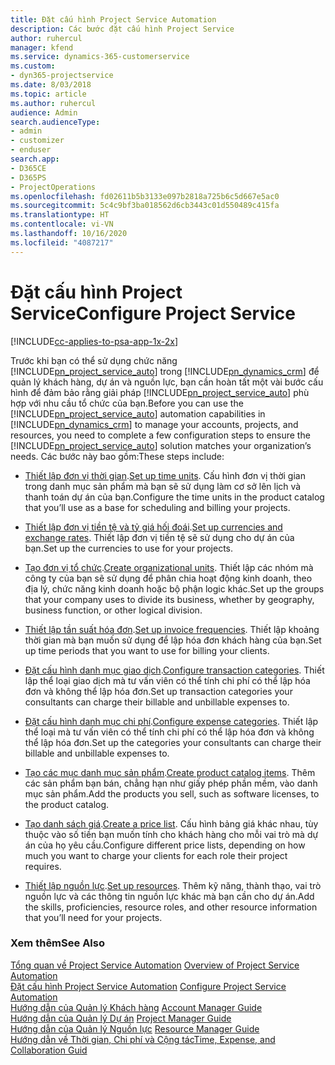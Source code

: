 ```yaml
---
title: Đặt cấu hình Project Service Automation
description: Các bước đặt cấu hình Project Service
author: ruhercul
manager: kfend
ms.service: dynamics-365-customerservice
ms.custom:
- dyn365-projectservice
ms.date: 8/03/2018
ms.topic: article
ms.author: ruhercul
audience: Admin
search.audienceType:
- admin
- customizer
- enduser
search.app:
- D365CE
- D365PS
- ProjectOperations
ms.openlocfilehash: fd02611b5b3133e097b2818a725b6c5d667e5ac0
ms.sourcegitcommit: 5c4c9bf3ba018562d6cb3443c01d550489c415fa
ms.translationtype: HT
ms.contentlocale: vi-VN
ms.lasthandoff: 10/16/2020
ms.locfileid: "4087217"
---
```

# <a name="configure-project-service"></a><span data-ttu-id="d712d-103">Đặt cấu hình Project Service</span><span class="sxs-lookup"><span data-stu-id="d712d-103">Configure Project Service</span></span>

[!INCLUDE[cc-applies-to-psa-app-1x-2x](../includes/cc-applies-to-psa-app-1x-2x.md)]

<span data-ttu-id="d712d-104">Trước khi bạn có thể sử dụng chức năng [!INCLUDE[pn_project_service_auto](../includes/pn-project-service-auto.md)] trong [!INCLUDE[pn_dynamics_crm](../includes/pn-dynamics-crm.md)] để quản lý khách hàng, dự án và nguồn lực, bạn cần hoàn tất một vài bước cấu hình để đảm bảo rằng giải pháp [!INCLUDE[pn_project_service_auto](../includes/pn-project-service-auto.md)] phù hợp với nhu cầu tổ chức của bạn.</span><span class="sxs-lookup"><span data-stu-id="d712d-104">Before you can use the [!INCLUDE[pn_project_service_auto](../includes/pn-project-service-auto.md)] automation capabilities in [!INCLUDE[pn_dynamics_crm](../includes/pn-dynamics-crm.md)] to manage your accounts, projects, and resources, you need to complete a few configuration steps to ensure the [!INCLUDE[pn_project_service_auto](../includes/pn-project-service-auto.md)] solution matches your organization’s needs.</span></span> <span data-ttu-id="d712d-105">Các bước này bao gồm:</span><span class="sxs-lookup"><span data-stu-id="d712d-105">These steps include:</span></span>  
  
-   <span data-ttu-id="d712d-106">[Thiết lập đơn vị thời gian](../psa/set-up-time-units.md).</span><span class="sxs-lookup"><span data-stu-id="d712d-106">[Set up time units](../psa/set-up-time-units.md).</span></span> <span data-ttu-id="d712d-107">Cấu hình đơn vị thời gian trong danh mục sản phẩm mà bạn sẽ sử dụng làm cơ sở lên lịch và thanh toán dự án của bạn.</span><span class="sxs-lookup"><span data-stu-id="d712d-107">Configure the time units in the product catalog that you’ll use as a base for scheduling and billing your projects.</span></span>  
  
-   <span data-ttu-id="d712d-108">[Thiết lập đơn vị tiền tệ và tỷ giá hối đoái](../psa/set-up-currencies-exchange-rates.md).</span><span class="sxs-lookup"><span data-stu-id="d712d-108">[Set up currencies and exchange rates](../psa/set-up-currencies-exchange-rates.md).</span></span> <span data-ttu-id="d712d-109">Thiết lập đơn vị tiền tệ sẽ sử dụng cho dự án của bạn.</span><span class="sxs-lookup"><span data-stu-id="d712d-109">Set up the currencies to use for your projects.</span></span>  
  
-   <span data-ttu-id="d712d-110">[Tạo đơn vị tổ chức](../psa/create-organizational-units.md).</span><span class="sxs-lookup"><span data-stu-id="d712d-110">[Create organizational units](../psa/create-organizational-units.md).</span></span> <span data-ttu-id="d712d-111">Thiết lập các nhóm mà công ty của bạn sẽ sử dụng để phân chia hoạt động kinh doanh, theo địa lý, chức năng kinh doanh hoặc bộ phận logic khác.</span><span class="sxs-lookup"><span data-stu-id="d712d-111">Set up the groups that your company uses to divide its business, whether by geography, business function, or other logical division.</span></span>  
  
-   <span data-ttu-id="d712d-112">[Thiết lập tần suất hóa đơn](../psa/set-up-invoice-frequencies.md).</span><span class="sxs-lookup"><span data-stu-id="d712d-112">[Set up invoice frequencies](../psa/set-up-invoice-frequencies.md).</span></span> <span data-ttu-id="d712d-113">Thiết lập khoảng thời gian mà bạn muốn sử dụng để lập hóa đơn khách hàng của bạn.</span><span class="sxs-lookup"><span data-stu-id="d712d-113">Set up time periods that you want to use for billing your clients.</span></span>  
  
-   <span data-ttu-id="d712d-114">[Đặt cấu hình danh mục giao dịch](../psa/configure-transaction-categories.md).</span><span class="sxs-lookup"><span data-stu-id="d712d-114">[Configure transaction categories](../psa/configure-transaction-categories.md).</span></span> <span data-ttu-id="d712d-115">Thiết lập thể loại giao dịch mà tư vấn viên có thể tính chi phí có thể lập hóa đơn và không thể lập hóa đơn.</span><span class="sxs-lookup"><span data-stu-id="d712d-115">Set up transaction categories your consultants can charge their billable and unbillable expenses to.</span></span>  
  
-   <span data-ttu-id="d712d-116">[Đặt cấu hình danh mục chi phí](../psa/configure-expense-categories.md).</span><span class="sxs-lookup"><span data-stu-id="d712d-116">[Configure expense categories](../psa/configure-expense-categories.md).</span></span> <span data-ttu-id="d712d-117">Thiết lập thể loại mà tư vấn viên có thể tính chi phí có thể lập hóa đơn và không thể lập hóa đơn.</span><span class="sxs-lookup"><span data-stu-id="d712d-117">Set up the categories your consultants can charge their billable and unbillable expenses to.</span></span>  
  
-   <span data-ttu-id="d712d-118">[Tạo các mục danh mục sản phẩm](../psa/create-product-catalog-items.md).</span><span class="sxs-lookup"><span data-stu-id="d712d-118">[Create product catalog items](../psa/create-product-catalog-items.md).</span></span> <span data-ttu-id="d712d-119">Thêm các sản phẩm bạn bán, chẳng hạn như giấy phép phần mềm, vào danh mục sản phẩm.</span><span class="sxs-lookup"><span data-stu-id="d712d-119">Add the products you sell, such as software licenses, to the product catalog.</span></span>  
  
-   <span data-ttu-id="d712d-120">[Tạo danh sách giá](../psa/create-price-list.md).</span><span class="sxs-lookup"><span data-stu-id="d712d-120">[Create a price list](../psa/create-price-list.md).</span></span> <span data-ttu-id="d712d-121">Cấu hình bảng giá khác nhau, tùy thuộc vào số tiền bạn muốn tính cho khách hàng cho mỗi vai trò mà dự án của họ yêu cầu.</span><span class="sxs-lookup"><span data-stu-id="d712d-121">Configure different price lists, depending on how much you want to charge your clients for each role their project requires.</span></span>  
  
-   <span data-ttu-id="d712d-122">[Thiết lập nguồn lực](../psa/set-up-resources.md).</span><span class="sxs-lookup"><span data-stu-id="d712d-122">[Set up resources](../psa/set-up-resources.md).</span></span> <span data-ttu-id="d712d-123">Thêm kỹ năng, thành thạo, vai trò nguồn lực và các thông tin nguồn lực khác mà bạn cần cho dự án.</span><span class="sxs-lookup"><span data-stu-id="d712d-123">Add the skills, proficiencies, resource roles, and other resource information that you’ll need for your projects.</span></span>  
  
### <a name="see-also"></a><span data-ttu-id="d712d-124">Xem thêm</span><span class="sxs-lookup"><span data-stu-id="d712d-124">See Also</span></span>  
 <span data-ttu-id="d712d-125">[Tổng quan về Project Service Automation](../psa/overview.md) </span><span class="sxs-lookup"><span data-stu-id="d712d-125">[Overview of Project Service Automation](../psa/overview.md) </span></span>  
 <span data-ttu-id="d712d-126">[Đặt cấu hình Project Service Automation](../psa/configure.md) </span><span class="sxs-lookup"><span data-stu-id="d712d-126">[Configure Project Service Automation](../psa/configure.md) </span></span>  
 <span data-ttu-id="d712d-127">[Hướng dẫn của Quản lý Khách hàng](../psa/account-manager-guide.md) </span><span class="sxs-lookup"><span data-stu-id="d712d-127">[Account Manager Guide](../psa/account-manager-guide.md) </span></span>  
 <span data-ttu-id="d712d-128">[Hướng dẫn của Quản lý Dự án](../psa/project-manager-guide.md) </span><span class="sxs-lookup"><span data-stu-id="d712d-128">[Project Manager Guide](../psa/project-manager-guide.md) </span></span>  
 <span data-ttu-id="d712d-129">[Hướng dẫn của Quản lý Nguồn lực](../psa/resource-manager-guide.md) </span><span class="sxs-lookup"><span data-stu-id="d712d-129">[Resource Manager Guide](../psa/resource-manager-guide.md) </span></span>  
 [<span data-ttu-id="d712d-130">Hướng dẫn về Thời gian, Chi phí và Cộng tác</span><span class="sxs-lookup"><span data-stu-id="d712d-130">Time, Expense, and Collaboration Guid</span></span>](../psa/time-expense-collaboration-guide.md)
